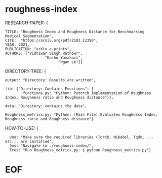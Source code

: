 # roughness-index

RESEARCH-PAPER:  {
    
    TITLE: "Roughness Index and Roughness Distance for Benchmarking Medical Segmentation",
    CITE:  "https://arxiv.org/pdf/2103.12350", 
    YEAR: 2021,
    PUBLICATION: "arXiv e-prints",
    AUTHORS: ["Vidhiwar Singh Rathour",
                      "Kashu Yamakazi",
                            "Ngan Le"]}  

                                                          
                                                                                    
DIRECTORY-TREE: {


    output: "Directory: Results are written",

    lib: {"Directory: Contains Functions": {
            functions.py: "Python: Pytorch implementation of Roughness Index, Roughness ratio and Roughness distance"}},

    data: "Directory: contains the data",

    Roughness_metrics.py: "Python: (Main File) Evaluates Roughness Index, Roughness ratio and Roughness distance"}

                                       
HOW-TO-USE: {

      Uno: "Make sure the required libraries (Torch, Nibabel, Tqdm, ... etc.,. are installed",
      Dos: "Navigate to ./roughness-index/",
      Tres: "Run Roughness_metrics.py: $ python Roughness_metrics.py"}


#  EOF
                     
                    
